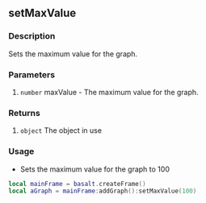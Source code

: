 ## setMaxValue

### Description

Sets the maximum value for the graph.

### Parameters

1. `number` maxValue - The maximum value for the graph.

### Returns

1. `object` The object in use

### Usage

* Sets the maximum value for the graph to 100

```lua
local mainFrame = basalt.createFrame()
local aGraph = mainFrame:addGraph():setMaxValue(100)
```
